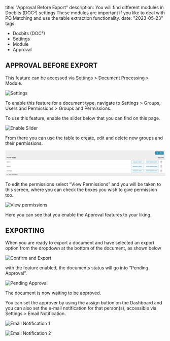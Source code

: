 title: "Approval Before Export"
description: You will find different modules in Docbits (DOC²) settings.These modules are important if you like to deal with PO Matching and use the table extraction functionality.
date: "2023-05-23"
tags:
  - Docbits (DOC²)
  - Settings
  - Module
  - Approval

  ## APPROVAL BEFORE EXPORT

  This feature can be accessed via Settings > Document Processing > Module.

![Settings](/_images/docbits/Settings/Module/Approval/Image_1.png)

To enable this feature for a document type, navigate to Settings > Groups, Users and Permissions > Groups and Permissions. 

To use this feature, enable the slider below that you can find on this page.

![Enable Slider](/_images/docbits/Settings/Module/Approval/Image_2.png)

From there you can use the table to create, edit and delete new groups and their permissions.

![Greate Groups and Permissions](docs/en/_images/docbits/Settings/Module/Approval/Image_3.png)

To edit the permissions select “View Permissions” and you will be taken to this screen, where you can check the boxes you wish to give permission too.

![View permissions](/_images/docbits/Settings/Module/Approval/Image_4.png)

Here you can see that you enable the Approval features to your liking.

## EXPORTING

When you are ready to export a document and have selected an export option from the dropdown at the bottom of the document, as shown below

![Confirm and Export](/_images/docbits/Settings/Module/Approval/Image_5.png)

with the feature enabled, the documents status will go into “Pending Approval”.

![Pending Approval](/_images/docbits/Settings/Module/Approval/Image_6.png)

The document is now waiting to be approved.

You can set the approver by using the assign button on the Dashboard and you can also set the e-mail notification for that person(s), accessible via Settings > Email Notification.

![Email Notification 1](/_images/docbits/Settings/Module/Approval/Image_7.png)

![Email Notification 2](/_images/docbits/Settings/Module/Approval/Image_8.png)
